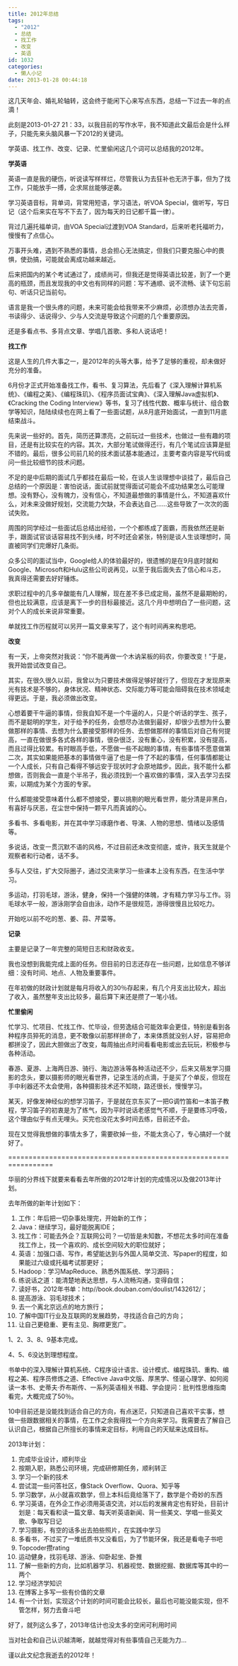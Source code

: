```yaml
---
title: 2012年总结
tags:
  - "2012"
  - 总结
  - 找工作
  - 改变
  - 英语
id: 1032
categories:
  - 懒人小记
date: 2013-01-28 00:44:18
---
```


这几天年会、婚礼轮轴转，这会终于能闲下心来写点东西，总结一下过去一年的点滴！

此刻是2013-01-27 21：33，以我目前的写作水平，我不知道此文最后会是什么样子，只能先来头脑风暴一下2012的关键词。

学英语、找工作、改变、记录、忙里偷闲这几个词可以总结我的2012年。

<!--more-->

**学英语**

英语一直是我的硬伤，听说读写样样烂，尽管我认为去狂补也无济于事，但为了找工作，只能放手一搏，企求屌丝能够逆袭。

学习英语音标，背单词，背常用短语，学习语法，听VOA Special，做听写，写日记（这个后来实在写不下去了，因为每天的日记都千篇一律）。

背过几遍托福单词，由VOA Special过渡到VOA Standard，后来听老托福听力，慢慢有了点信心。

万事开头难，遇到不熟悉的事情，总会担心无法搞定，但我们只要克服心中的畏惧，使劲搞，可能就会离成功越来越近。

后来把国内的某个考试通过了，成绩尚可，但我还是觉得英语比较差，到了一个更高的瓶颈，而且发现我的中文也有同样的问题：写不通顺、说不流畅、读下句忘前句、听话只记当前句。

语言是我一个很头疼的问题，未来可能会给我带来不少麻烦，必须想办法去完善，书读得少、话说得少、少与人交流是导致这个问题的几个重要原因。

还是多看点书、多背点文章、学唱几首歌、多和人说话吧！

**找工作**

这是人生的几件大事之一，是2012年的头等大事，给予了足够的重视，却未做好充分的准备。

6月份才正式开始准备找工作，看书、复习算法，先后看了《深入理解计算机系统》、《编程之美》、《编程珠玑》、《程序员面试宝典》、《深入理解Java虚拟机》、《Cracking the Coding Interview》等书，复习了线性代数、概率与统计、组合数学等知识，陆陆续续也在网上看了一些面试题，从8月底开始面试，一直到11月底结束战斗。

先来说一些好的。首先，简历还算漂亮，之前玩过一些技术，也做过一些有趣的项目，还是有比较实在的内容。其次，大部分笔试做得还行，有几个笔试应该算是挺不错的。最后，很多公司前几轮的技术面试基本能通过，主要考查内容是写代码或问一些比较细节的技术问题。

不足的是中后期的面试几乎都挂在最后一轮，在谈人生谈理想中谈挂了，最后自己总结的一个原因是：害怕说话，面试前就觉得面试可能会不成功结果怎么可能理想。没有野心，没有魄力，没有信心，不知道最想做的事情是什么，不知道喜欢什么，对未来没做好规划，交流能力欠缺，不会表达自己……这些导致了一次次的面试失败。

周围的同学经过一些面试后总结出经验，一个个都练成了面霸，而我依然还是新手，跟面试官谈话容易找不到头绪，时不时还会紧张，特别是谈人生谈理想时，简直被同学们完爆好几条街。

众多公司的面试当中，Google给人的体验最好的，很遗憾的是在9月底时就和Google、Microsoft和Hulu这些公司说再见，以至于我后面失去了信心和斗志，我真得还需要去好好锤炼。

求职过程中的几多辛酸能有几人理解，现在差不多已成定局，虽然不是最期盼的，但也比较满意，应该是离下一步的目标最接近。这几个月中想明白了一些问题，这对个人的成长来说非常重要。

单就找工作历程就可以另开一篇文章来写了，这个有时间再来构思吧。

**改变**

有一天，上帝突然对我说：“你不能再做一个木讷呆板的码农，你要改变！”于是，我开始尝试改变自己。

其实，在很久很久以前，我曾以为只要技术做得足够好就行了，但现在才发现原来光有技术是不够的，身体状况、精神状态、交际能力等可能会阻碍我在技术领域走得更远。于是，我必须做出改变。

心想着要干牛逼的事情，但我自知不是一个牛逼的人，只是个听话的学生、孩子，而不是聪明的学生，对于给予的任务，会想尽办法做到最好，却很少去想为什么要做那样的事情、去想为什么要接受那样的任务、去想做那样的事情后对自己有何提高，一直在做很多各式各样的事情，很杂很泛，没有重心，没有积累，没有提高，而且过得比较累。有时眼高手低，不愿做一些不起眼的事情，有些事情不愿意做第二次，其实如果能把基本的事情做牛逼了也是一件了不起的事情，任何事情都能让一个人成长，只有自己看得不够远安于现状时才会原地踏步。因此，我不能什么都想做，否则我会一直是个半吊子，我必须找到一个喜欢做的事情，深入去学习去探索，以期成为某个方面的专家。

什么都能接受意味着什么都不想接受，要以挑剔的眼光看世界，能分清是非黑白，有喜好与厌恶，在尘世中保持一颗平凡而真诚的心。

多看书、多看电影，并在其中学习琢磨作者、导演、人物的思想、情绪以及感情等。

多说话，改变一贯沉默不语的风格，不过目前还未改变彻底，或许，我天生就是个观察者和行动者，话不多。

多与人交往，扩大交际圈子，通过交流来学习一些课本上没有东西，在生活中学习。

多运动，打羽毛球，游泳，健身，保持一个强健的体魄，才有精力学习与工作。羽毛球水平一般，游泳刚学会自由泳，动作不是很规范，游得很慢且比较吃力。

开始吃以前不吃的葱、姜、蒜、芹菜等。

**记录**

主要是记录了一年完整的简短日志和财政收支。

我也没想到我能完成上面的任务。但目前的日志还存在一些问题，比如信息不够详细：没有时间、地点、人物及重要事件。

在年初做的财政计划就是每月将收入的30％存起来，有几个月支出比较大，超出了收入，虽然整年支出比较多，最后算下来还是攒了一笔小钱。

**忙里偷闲**

忙学习、忙项目、忙找工作、忙毕设，但劳逸结合可能效率会更佳，特别是看到各种程序员猝死的消息，更不敢像以前那样拼命了，本来体质就没别人好，容易把命都拼没了，因此大胆做出了改变，每周抽出点时间看看电影或出去玩玩，积极参与各种活动。

春游、夏游、上海两日游、骑行、海边游泳等各种活动还不少，后来又萌发学习摄影的念头，要以摄影师的眼光看世界，记录生活的点滴，于是买了个单反，但现在手中利器还不太会使用，各种摄影技术还不知晓，路还很长，慢慢学习。

某天，好像发神经似的想学习笛子，于是就在京东买了一把G调竹笛和一本笛子教程，学习笛子的初衷是为了练气，因为平时说话老感觉气不顺，于是要练习呼吸，这个理由似乎有点无哩头。买完也没花太多时间去练，目前还不会。

现在又觉得我想做的事情太多了，需要砍掉一些，不能太贪心了，专心搞好一个就好了。

=================================================================

华丽的分界线下就要来看看去年所做的2012年计划的完成情况以及做2013年计划。

去年所做的新年计划如下：

1. 工作：年后把一切杂事处理完，开始新的工作；
2. Java：继续学习，最好能脱离IDE；
3. 找工作：可能去外企？互联网公司？一切皆是未知数，不想花太多时间在准备找工作上，找一个喜欢的、成长空间较大的职位就好；
4. 英语：加强口语、写作，希望能达到与外国人简单交流、写paper的程度，如果能过六级或托福考试那更好；
5. Hadoop：学习MapReduce、熟悉外围系统、学习源码；
6. 练说话之道：能清楚地表达思想，与人流畅沟通，变得自信；
7. 读好书，2012年书单：http//book.douban.com/doulist/1432612/；
8. 提高游泳、羽毛球技术；
9. 去一个离北京远点的地方旅行；
10. 了解中国IT行业及互联网的发展趋势，寻找适合自己的方向；
11. 让自己更稳重、更有主见、胸襟更宽广。

1、2、3、8、9基本完成。

4、5、6没达到理想程度。

书单中的深入理解计算机系统、C程序设计语言、设计模式、编程珠玑、重构、编程之美、程序员修炼之道、Effective Java中文版、厚黑学、怪诞心理学、如何阅读一本书、史蒂夫·乔布斯传、一系列英语相关书籍、学会提问：批判性思维指南看完，大概完成了50％。

10中目前还是没能找到适合自己的方向，有点迷茫，只知道自己喜欢干实事，想做一些跟数据相关的事情，在工作之余我得找一个方向来学习。我需要去了解自己认识自己，根据自己所擅长的事情来定目标，利用自己的天赋来达成目标。

2013年计划：

1. 完成毕业设计，顺利毕业
2. 按期入职，熟悉公司环境，完成研修期任务，顺利转正
3. 学习一个新的技术
4. 尝试混一些问答社区，像Stack Overflow、Quora、知乎等
5. 学习数学，从小就喜欢数学，但上本科后竟给落下了，数学是个奇妙的东西
6. 学习英语，在外企工作必须用英语交流，对以后的发展肯定也有好处，目前计划是：每天看和读一篇文章、每天听英语新闻、背一些美文、学唱一些英文歌、争取写日记
7. 学习摄影，有空的话多出去拍些照片，在实践中学习
8. 多看书，不过买了一堆纸质书又没看后，为了节能环保，我还是看电子书吧
9. Topcoder攒rating
10. 运动健身，找羽毛球、游泳、仰卧起坐、卧推
11. 了解一些新的方向，比如机器学习、机器视觉、数据挖掘、数据库等其中的一两个
12. 学习经济学知识
13. 在博客上多写一些有价值的文章
14. 有一个计划，实现这个计划的时间可能会比较长，最后也可能没能实现，但不管怎样，努力去奋斗吧

好了，就列这么多了，2013年估计也没太多的空闲可利用时间

当对社会和自己认识越清晰，就越觉得对有些事情自己无能为力…

谨以此文纪念我逝去的2012年！
